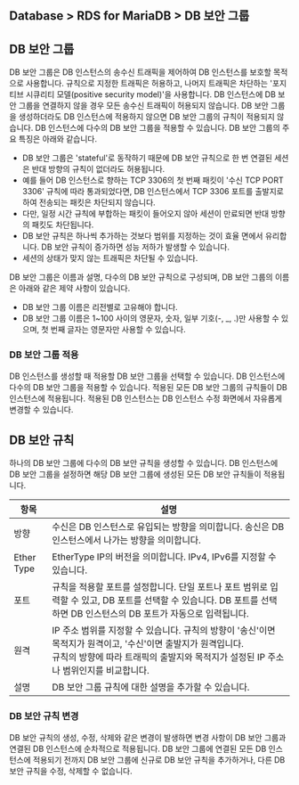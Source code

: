 ## Database > RDS for MariaDB > DB 보안 그룹

## DB 보안 그룹

DB 보안 그룹은 DB 인스턴스의 송수신 트래픽을 제어하여 DB 인스턴스를 보호할 목적으로 사용합니다. 규칙으로 지정한 트래픽은 허용하고, 나머지 트래픽은 차단하는 '포지티브 시큐리티 모델(positive security model)'을 사용합니다. DB 인스턴스에 DB 보안 그룹을 연결하지 않을 경우 모든 송수신 트래픽이 허용되지 않습니다. DB 보안 그룹을 생성하더라도 DB 인스턴스에 적용하지 않으면 DB 보안 그룹의 규칙이 적용되지 않습니다. DB 인스턴스에 다수의 DB 보안 그룹을 적용할 수 있습니다. DB 보안 그룹의 주요 특징은 아래와 같습니다.

* DB 보안 그룹은 'stateful'로 동작하기 때문에 DB 보안 규칙으로 한 번 연결된 세션은 반대 방향의 규칙이 없더라도 허용됩니다.
* 예를 들어 DB 인스턴스로 향하는 TCP 3306의 첫 번째 패킷이 '수신 TCP PORT 3306' 규칙에 따라 통과되었다면, DB 인스턴스에서 TCP 3306 포트를 출발지로 하여 전송되는 패킷은 차단되지 않습니다.
* 다만, 일정 시간 규칙에 부합하는 패킷이 들어오지 않아 세션이 만료되면 반대 방향의 패킷도 차단됩니다.
* DB 보안 규칙은 하나씩 추가하는 것보다 범위를 지정하는 것이 효율 면에서 유리합니다. DB 보안 규칙이 증가하면 성능 저하가 발생할 수 있습니다.
* 세션의 상태가 맞지 않는 트래픽은 차단될 수 있습니다.

DB 보안 그룹은 이름과 설명, 다수의 DB 보안 규칙으로 구성되며, DB 보안 그룹의 이름은 아래와 같은 제약 사항이 있습니다.

* DB 보안 그룹 이름은 리전별로 고유해야 합니다.
* DB 보안 그룹 이름은 1~100 사이의 영문자, 숫자, 일부 기호(-, _, .)만 사용할 수 있으며, 첫 번째 글자는 영문자만 사용할 수 있습니다.

### DB 보안 그룹 적용

DB 인스턴스를 생성할 때 적용할 DB 보안 그룹을 선택할 수 있습니다. DB 인스턴스에 다수의 DB 보안 그룹을 적용할 수 있습니다. 적용된 모든 DB 보안 그룹의 규칙들이 DB 인스턴스에 적용됩니다. 적용된 DB 인스턴스는 DB 인스턴스 수정 화면에서 자유롭게 변경할 수 있습니다.

## DB 보안 규칙

하나의 DB 보안 그룹에 다수의 DB 보안 규칙을 생성할 수 있습니다. DB 인스턴스에 DB 보안 그룹을 설정하면 해당 DB 보안 그룹에 생성된 모든 DB 보안 규칙들이 적용됩니다.

| 항목         | 설명                                                                                                                       |
|------------|--------------------------------------------------------------------------------------------------------------------------|
| 방향         | 수신은 DB 인스턴스로 유입되는 방향을 의미합니다. 송신은 DB 인스턴스에서 나가는 방향을 의미합니다.                                                                |
| Ether Type | EtherType IP의 버전을 의미합니다. IPv4, IPv6를 지정할 수 있습니다.                                                                         |
| 포트         | 규칙을 적용할 포트를 설정합니다. 단일 포트나 포트 범위로 입력할 수 있고, DB 포트를 선택할 수 있습니다. DB 포트를 선택하면 DB 인스턴스의 DB 포트가 자동으로 입력됩니다.                    |
| 원격         | IP 주소 범위를 지정할 수 있습니다. 규칙의 방향이 '송신'이면 목적지가 원격이고, '수신'이면 출발지가 원격입니다.<br/>규칙의 방향에 따라 트래픽의 출발지와 목적지가 설정된 IP 주소나 범위인지를 비교합니다. |
| 설명         | DB 보안 그룹 규칙에 대한 설명을 추가할 수 있습니다.                                                                                          |

### DB 보안 규칙 변경

DB 보안 규칙의 생성, 수정, 삭제와 같은 변경이 발생하면 변경 사항이 DB 보안 그룹과 연결된 DB 인스턴스에 순차적으로 적용됩니다. DB 보안 그룹에 연결된 모든 DB 인스턴스에 적용되기 전까지 DB 보안 그룹에 신규로 DB 보안 규칙을 추가하거나, 다른 DB 보안 규칙을 수정, 삭제할 수 없습니다.